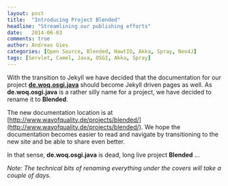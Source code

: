 ```yaml
---
layout: post
title:  "Introducing Project Blended"
headline: "Streamlining our publishing efforts"
date:   2014-06-03
comments: true
author: Andreas Gies
categories: [Open Source, Blended, HawtIO, Akka, Spray, Neo4J]
tags: [Servlet, Camel, Java, OSGI, Akka, Spray]
---
```

With the transition to Jekyll we have decided that the documentation for our project **[de.woq.osgi.java](https://github.com/woq-blended/blended)** should become Jekyll driven pages as well. As **de.woq.osgi.java** is a rather silly name for a project, we have decided to rename it to **Blended**.

The new documentation location is at [http://www.wayofquality.de/projects/blended/](http://www.wayofquality.de/projects/blended/). We hope the documentation becomes easier to read and navigate by transitioning to the new site and be able to share even better.

In that sense, **de.woq.osgi.java** is dead, long live project **Blended** ...

_Note: The technical bits of renaming everything under the covers will take a couple of days._